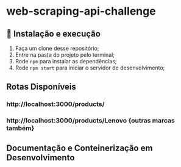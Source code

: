 # web-scraping-api-challenge

## 🚀 Instalação e execução

1. Faça um clone desse repositório;
2. Entre na pasta do projeto pelo terminal;
3. Rode `npm` para instalar as dependências;
4. Rode `npm start` para iniciar o servidor de desenvolvimento;

## Rotas Disponíveis

### http://localhost:3000/products/
### http://localhost:3000/products/Lenovo {outras marcas também}

## Documentação e Conteinerização em Desenvolvimento
